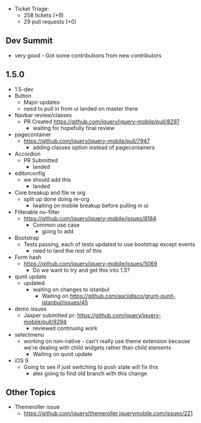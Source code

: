 * Ticket Triage:
  * 258 tickets (+9)
  * 29 pull requests (+0)

## Dev Summit
* very good - Got some contributions from new contributors

## 1.5.0
  * 1.5-dev
  * Button
    * Major updates
    * need to pull in from ui landed on master there
  * Navbar review/classes
    * PR Created https://github.com/jquery/jquery-mobile/pull/8297
      * waiting for hopefully final review
  * pagecontainer
    * https://github.com/jquery/jquery-mobile/pull/7947
      * adding classes option instead of pagecontainers
  * Accordion
    * PR Submitted
      * landed
  * editorconfig
    * we should add this
      * landed
  * Core breakup and file re org
    * split up done doing re-org
      * lwaiting on mobile breakup before pulling in ui
  * Filterable no-filter
    * https://github.com/jquery/jquery-mobile/issues/8184
      * Common use case
        * going to add
  * Bootstrap
    * Tests passing, each of tests updated to use bootstrap except events
      * need to land the rest of this
  * Form hash
    * https://github.com/jquery/jquery-mobile/issues/5069
      * Do we want to try and get this into 1.5?
  * qunit update
    * updated
      * waiting on changes to istanbul
        * Waiting on https://github.com/asciidisco/grunt-qunit-istanbul/issues/45
  * demo issues
    * Jasper submitted pr: https://github.com/jquery/jquery-mobile/pull/8294
      * reviewed continuing work
  * selectmenu
    * working on non-native - can't really use theme extension because we're dealing with child widgets rather than child elements
      * Waiting on qunit update
  * iOS 9
    * Going to see if just switching to push state will fix this
      * alex going to find old branch with this change

## Other Topics
* Themeroller issue
  * https://github.com/jquery/themeroller.jquerymobile.com/issues/221
